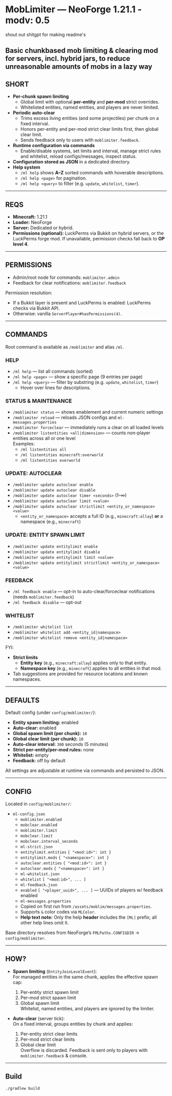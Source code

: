 # MobLimiter — NeoForge 1.21.1 - modv: 0.5

shout out shitgpt for making readme's

Basic chunkbased mob limiting & clearing mod for **servers**, incl. **hybrid jars**, to reduce unreasonable amounts of mobs in a lazy way
---

## SHORT

- **Per-chunk spawn limiting**
    - Global limit with optional **per-entity** and **per-mod** strict overrides.
    - Whitelisted entities, named entities, and players are never limited.
- **Periodic auto-clear**
    - Trims excess living entities (and some projectiles) per chunk on a fixed interval.
    - Honors per-entity and per-mod strict clear limits first, then global clear limit.
    - Sends feedback only to users with `moblimiter.feedback`.
- **Runtime configuration via commands**
    - Enable/disable systems, set limits and interval, manage strict rules and whitelist, reload configs/messages, inspect status.
- **Configuration stored as JSON** in a dedicated directory.
- **Help system**
    - `/ml help` shows **A–Z** sorted commands with hoverable descriptions.
    - `/ml help <page>` for pagination.
    - `/ml help <query>` to filter (e.g. `update`, `whitelist`, `timer`).

---

## REQS

- **Minecraft:** 1.21.1
- **Loader:** NeoForge
- **Server:** Dedicated or hybrid.
- **Permissions (optional):** LuckPerms via Bukkit on hybrid servers, or the LuckPerms forge mod. If unavailable, permission checks fall back to **OP level 4**.

---

## PERMISSIONS

- Admin/root node for commands: `moblimiter.admin`
- Feedback for clear notifications: `moblimiter.feedback`

Permission resolution:
- If a Bukkit layer is present and LuckPerms is enabled: LuckPerms checks via Bukkit API.
- Otherwise: vanilla `ServerPlayer#hasPermissions(4)`.

---

## COMMANDS

Root command is available as `/moblimiter` and alias `/ml`.

### HELP
- `/ml help` — list all commands (sorted)
- `/ml help <page>` — show a specific page (9 entries per page)
- `/ml help <query>` — filter by substring (e.g. `update`, `whitelist`, `timer`)
    - Hover over lines for descriptions.

### STATUS & MAINTENANCE
- `/moblimiter status` — shows enablement and current numeric settings
- `/moblimiter reload` — reloads JSON configs and `ml-messages.properties`
- `/moblimiter forceclear` — immediately runs a clear on all loaded levels
- `/moblimiter listentities <all|dimension>` — counts non-player entities across all or one level  
  Examples:
    - `/ml listentities all`
    - `/ml listentities minecraft:overworld`
    - `/ml listentities overworld`

### UPDATE: AUTOCLEAR
- `/moblimiter update autoclear enable`
- `/moblimiter update autoclear disable`
- `/moblimiter update autoclear timer <seconds>` (1–∞)
- `/moblimiter update autoclear limit <value>`
- `/moblimiter update autoclear strictlimit <entity_or_namespace> <value>`
    - `<entity_or_namespace>` accepts a full ID (e.g., `minecraft:allay`) **or** a namespace (e.g., `minecraft`)

### UPDATE: ENTITY SPAWN LIMIT
- `/moblimiter update entitylimit enable`
- `/moblimiter update entitylimit disable`
- `/moblimiter update entitylimit limit <value>`
- `/moblimiter update entitylimit strictlimit <entity_or_namespace> <value>`

### FEEDBACK
- `/ml feedback enable` — opt-in to auto-clear/forceclear notifications (needs `moblimiter.feedback`)
- `/ml feedback disable` — opt-out

### WHITELIST
- `/moblimiter whitelist list`
- `/moblimiter whitelist add <entity_id|namespace>`
- `/moblimiter whitelist remove <entity_id|namespace>`

FYI:
- **Strict limits**
    - **Entity key** (e.g., `minecraft:allay`) applies only to that entity.
    - **Namespace key** (e.g., `minecraft`) applies to all entities in that mod.
- Tab suggestions are provided for resource locations and known namespaces.

---

## DEFAULTS

Default config (under `config/moblimiter/`):

- **Entity spawn limiting:** enabled
- **Auto-clear:** enabled
- **Global spawn limit (per chunk):** `10`
- **Global clear limit (per chunk):** `10`
- **Auto-clear interval:** `300` seconds (5 minutes)
- **Strict per-entity/per-mod rules:** none
- **Whitelist:** empty
- **Feedback:** off by default

All settings are adjustable at runtime via commands and persisted to JSON.

---

## CONFIG

Located in `config/moblimiter/`:

- `ml-config.json`
    - `moblimiter.enabled`
    - `mobclear.enabled`
    - `moblimiter.limit`
    - `mobclear.limit`
    - `mobclear.interval_seconds`
    - `ml-strict.json`
    - `entitylimit.entities` `{ "<mod:id>": int }`
    - `entitylimit.mods` `{ "<namespace>": int }`
    - `autoclear.entities` `{ "<mod:id>": int }`
    - `autoclear.mods` `{ "<namespace>": int }`
    - `ml-whitelist.json`
    - `whitelist` `[ "<mod:id>", ... ]`
    - `ml-feedback.json`
    - `enabled` `[ "<player_uuid>", ... ]` — UUIDs of players w/ feedback enabled
    - `ml-messages.properties`
    - Copied on first run from `/assets/moblim/messages.properties`.
    - Supports `&` color codes via `MLColor`.
    - **Help text note:** Only the help **header** includes the `[ML]` prefix; all other help lines omit it.

Base directory resolves from NeoForge’s `FMLPaths.CONFIGDIR` → `config/moblimiter`.

---

## HOW?

- **Spawn limiting** (`EntityJoinLevelEvent`):  
  For managed entities in the same chunk, applies the effective spawn cap:
    1. Per-entity strict spawn limit
    2. Per-mod strict spawn limit
    3. Global spawn limit  
       Whitelist, named entities, and players are ignored by the limiter.

- **Auto-clear** (server tick):  
  On a fixed interval, groups entities by chunk and applies:
    1. Per-entity strict clear limits
    2. Per-mod strict clear limits
    3. Global clear limit  
       Overflow is discarded. Feedback is sent only to players with `moblimiter.feedback` & console.

---

## Build

```bash
./gradlew build